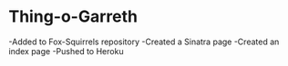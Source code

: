 Thing-o-Garreth
===============
-Added to Fox-Squirrels repository 
-Created a Sinatra page 
-Created an index page 
-Pushed to Heroku 

